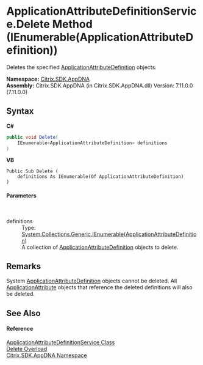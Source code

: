 # ApplicationAttributeDefinitionService.Delete Method (IEnumerable(ApplicationAttributeDefinition))
 

Deletes the specified <a href="6abacc77-38ad-8572-e2dd-e6f19ca0f74c">ApplicationAttributeDefinition</a> objects.

**Namespace:**&nbsp;[Citrix.SDK.AppDNA](index.md)<br />**Assembly:**&nbsp;Citrix.SDK.AppDNA (in Citrix.SDK.AppDNA.dll) Version: 7.11.0.0 (7.11.0.0)

## Syntax

**C#**
```csharp
public void Delete(
	IEnumerable<ApplicationAttributeDefinition> definitions
)
```

**VB**
```vbnet
Public Sub Delete ( 
	definitions As IEnumerable(Of ApplicationAttributeDefinition)
)
```


#### Parameters
&nbsp;<dl><dt>definitions</dt><dd>Type: <a href="http://msdn2.microsoft.com/en-us/library/9eekhta0" target="_blank">System.Collections.Generic.IEnumerable</a>(<a href="6abacc77-38ad-8572-e2dd-e6f19ca0f74c">ApplicationAttributeDefinition</a>)<br />A collection of <a href="6abacc77-38ad-8572-e2dd-e6f19ca0f74c">ApplicationAttributeDefinition</a> objects to delete.</dd></dl>

## Remarks
System <a href="6abacc77-38ad-8572-e2dd-e6f19ca0f74c">ApplicationAttributeDefinition</a> objects cannot be deleted. All <a href="f773bd8d-2e45-6317-674a-4e122ddd2890">ApplicationAttribute</a> objects that reference the deleted definitions will also be deleted.

## See Also


#### Reference
<a href="ea8d208e-2e45-940c-103d-bff3bbef2876">ApplicationAttributeDefinitionService Class</a><br /><a href="1a6cb183-f21e-5a2c-cf0c-2732c1f862af">Delete Overload</a><br /><a href="fe2d265b-410b-8b11-1eb4-a790e0b062bf">Citrix.SDK.AppDNA Namespace</a><br />